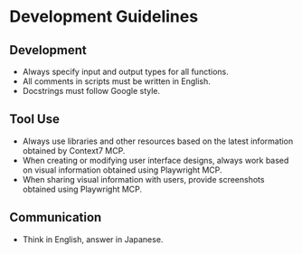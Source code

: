 # Development Guidelines

## Development

- Always specify input and output types for all functions.
- All comments in scripts must be written in English.
- Docstrings must follow Google style.

## Tool Use

- Always use libraries and other resources based on the latest information obtained by Context7 MCP.
- When creating or modifying user interface designs, always work based on visual information obtained using Playwright MCP.
- When sharing visual information with users, provide screenshots obtained using Playwright MCP.

## Communication

- Think in English, answer in Japanese.
